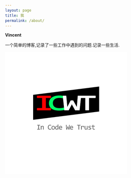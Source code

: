```yaml
---
layout: page
title: 我
permalink: /about/
---
```



**Vincent**

一个简单的博客,记录了一些工作中遇到的问题.记录一些生活.

![In Code We Trust](/img/icwt1.png)


